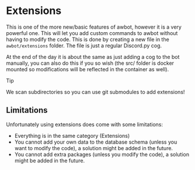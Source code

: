 # Extensions

This is one of the more new/basic features of awbot, however it is a very powerful one. This will let you add custom commands to awbot without having to modify the code. This is done by creating a new file in the `awbot/extensions` folder. The file is just a regular Discord.py cog.

At the end of the day it is about the same as just adding a cog to the bot manually, you can also do this if you so wish (the src/ folder is docker mounted so modifications will be reflected in the container as well).

> [!TIP]
> We scan subdirectories so you can use git submodules to add extensions!

## Limitations

Unfortunately using extensions does come with some limitations:

- Everything is in the same category (Extensions)
- You cannot add your own data to the database schema (unless you want to modify the code), a solution might be added in the future.
- You cannot add extra packages (unless you modify the code), a solution might be added in the future.
